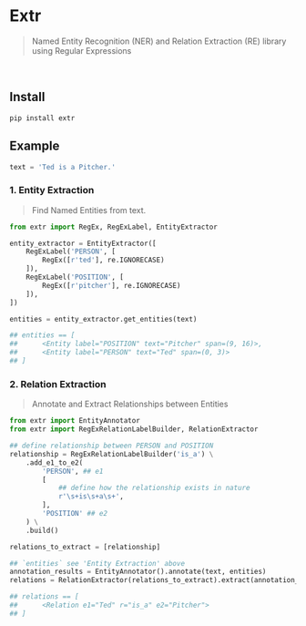 # Extr
> Named Entity Recognition (NER) and Relation Extraction (RE) library using Regular Expressions

<br />

## Install

```
pip install extr
```

## Example

```python
text = 'Ted is a Pitcher.'
```

### 1. Entity Extraction
> Find Named Entities from text.

```python
from extr import RegEx, RegExLabel, EntityExtractor

entity_extractor = EntityExtractor([
    RegExLabel('PERSON', [
        RegEx([r'ted'], re.IGNORECASE)
    ]),
    RegExLabel('POSITION', [
        RegEx([r'pitcher'], re.IGNORECASE)
    ]),
])

entities = entity_extractor.get_entities(text)

## entities == [
##      <Entity label="POSITION" text="Pitcher" span=(9, 16)>,
##      <Entity label="PERSON" text="Ted" span=(0, 3)>
## ]
```

### 2. Relation Extraction
> Annotate and Extract Relationships between Entities

```python
from extr import EntityAnnotator
from extr import RegExRelationLabelBuilder, RelationExtractor

## define relationship between PERSON and POSITION
relationship = RegExRelationLabelBuilder('is_a') \
    .add_e1_to_e2(
        'PERSON', ## e1
        [
            ## define how the relationship exists in nature
            r'\s+is\s+a\s+',
        ],
        'POSITION' ## e2
    ) \
    .build()

relations_to_extract = [relationship]

## `entities` see 'Entity Extraction' above
annotation_results = EntityAnnotator().annotate(text, entities)
relations = RelationExtractor(relations_to_extract).extract(annotation_results)

## relations == [
##      <Relation e1="Ted" r="is_a" e2="Pitcher">
## ]

```
